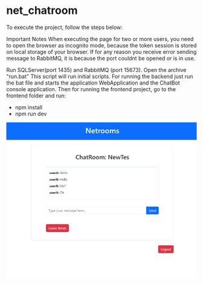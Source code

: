 # net_chatroom

To execute the project, follow the steps below:

Important Notes
When executing the page for two or more users, you need to open the browser as incognito mode, because the token session is stored on local storage of your browser.
If for any reason you receive error sending message to RabbitMQ, it is because the port couldnt be opened or is in use. 

Run SQLServer(port 1435) and RabbitMQ (port 15673).
Open the archive "run.bat"
This script will run initial scripts.
For running the backend just run the bat file and starts the application WebApplication and the ChatBot console application. 
Then for running the frontend project, go to the frontend folder and run:
- npm install
- npm run dev



![Img](https://github.com/brunochaves77/net_chatroom/blob/main/Misc/image.png)
